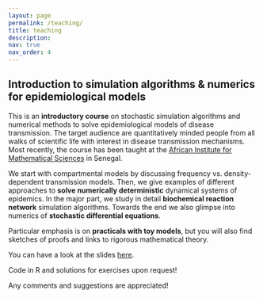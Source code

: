 ```yaml
---
layout: page
permalink: /teaching/
title: teaching
description:
nav: true
nav_order: 4
---
```

<h2>Introduction to simulation algorithms & numerics for epidemiological models</h2>

This is an **introductory course** on stochastic simulation algorithms and numerical methods to solve epidemiological models of disease transmission. The target audience are quantitatively minded people from all walks of scientific life with interest in disease transmission mechanisms. Most recently, the course has been taught at the <a href="https://aims-senegal.org/">African Institute for Mathematical Sciences</a> in Senegal.

We start with compartmental models by discussing frequency vs. density-dependent transmission models. Then, we give examples of different approaches to **solve numerically deterministic** dynamical systems of epidemics. In the major part, we study in detail **biochemical reaction network** simulation algorithms. Towards the end we also glimpse into numerics of **stochastic differential equations**. 

Particular emphasis is on **practicals with toy models**, but you will also find sketches of proofs and links to rigorous mathematical theory.

You can have a look at the slides <a href="/assets/pdf/MaModAfrica_TrainingSchoolSenegal2023_modsimul_20240111.pdf">here</a>.

Code in R and solutions for exercises upon request!

Any comments and suggestions are appreciated!
